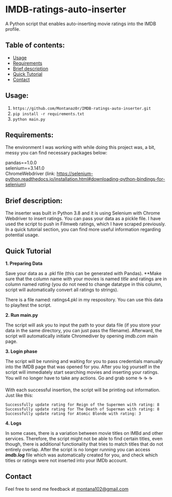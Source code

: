 # IMDB-ratings-auto-inserter
A Python script that enables auto-inserting movie ratings into the IMDB profile.

## Table of contents:

* [Usage](#Usage)
* [Requirements](#Requirements)
* [Brief description](#Brief-description)
* [Quick Tutorial](#quick-tutorial)
* [Contact](#Contact)

## Usage:
1. ``` https://github.com/Montanaz0r/IMDB-ratings-auto-inserter.git ```
2.  ```pip install -r requirements.txt ```
3.  ```python main.py ```

## Requirements:
The environment I was working with while doing this project was, a bit, messy you can find necessary packages below:

pandas==1.0.0   
selenium==3.141.0   
ChromeWebdriver (link: https://selenium-python.readthedocs.io/installation.html#downloading-python-bindings-for-selenium)

## Brief description:

The inserter was built in Python 3.8 and it is using Selenium with Chrome Webdriver to insert ratings. 
You can pass your data as a pickle file. I have used the script to push in Filmweb ratings, which I have scraped previously.
In a quick tutorial section, you can find more useful information regarding potential usage.

## Quick Tutorial

**1. Preparing Data**

Save your data as a .pkl file (this can be generated with Pandas). **Make sure that the column name with your movies is named *title*
and ratings are in column named *rating* (you do not need to change datatype in this column, script will automatically convert
all ratings to strings).

There is a file named: ratings4.pkl in my respository. You can use this data to play/test the script.

**2. Run main.py**

The script will ask you to input the path to your data file (if you store your data in the same directory, you can just pass the filename).
Afterward, the script will automatically initiate Chromediver by opening *imdb.com* main page.

**3. Login phase**

The script will be running and waiting for you to pass credentials manually into the IMDB page that was opened for you. 
After you log yourself in the script will immediately start searching movies and inserting your ratings. 
You will no longer have to take any actions. Go and grab some :coffee: :coffee: :coffee:

With each successful insertion, the script will be printing out information. Just like this:

```Successfully update rating for Reign of the Supermen with rating: 8```   
```Successfully update rating for The Death of Superman with rating: 8```  
```Successfully update rating for Atomic Blonde with rating: 3```

**4. Logs**

In some cases, there is a variation between movie titles on IMBd and other services. Therefore, the script might not be able to find
certain titles, even though, there is additional functionality that tries to match titles that do not entirely overlap.
After the script is no longer running you can access ***imdb.log*** file which was automatically created for you, and check 
which titles or ratings were not inserted into your IMDb account.

## Contact

Feel free to send me feedback at montana102@gmail.com

